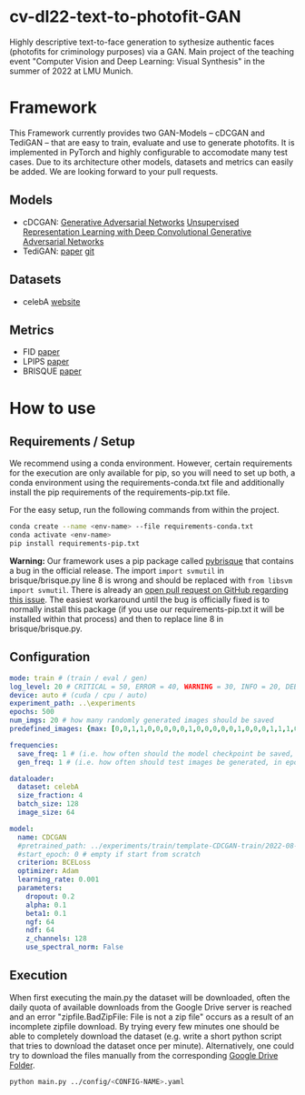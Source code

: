 # cv-dl22-text-to-photofit-GAN
Highly descriptive text-to-face generation to sythesize authentic faces (photofits for criminology purposes) via a GAN. Main project of the  teaching event "Computer Vision and Deep Learning: Visual Synthesis" in the summer of 2022 at LMU Munich.

# Framework
This Framework currently provides two GAN-Models – cDCGAN and TediGAN – that are easy to train, evaluate and use to generate photofits. It is implemented in PyTorch and highly configurable to accomodate many test cases. Due to its architecture other models, datasets and metrics can easily be added. We are looking forward to your pull requests.
## Models
- cDCGAN: [Generative Adversarial Networks](https://arxiv.org/abs/1406.2661) [Unsupervised Representation Learning with Deep Convolutional Generative Adversarial Networks](https://arxiv.org/abs/1511.06434)
- TediGAN: [paper](https://arxiv.org/abs/2012.03308) [git](https://github.com/IIGROUP/TediGAN)
## Datasets
- celebA [website](https://mmlab.ie.cuhk.edu.hk/projects/CelebA.html)
## Metrics
- FID [paper](https://proceedings.neurips.cc/paper/2017/hash/8a1d694707eb0fefe65871369074926d-Abstract.htm)
- LPIPS [paper](https://arxiv.org/abs/1801.03924)
- BRISQUE [paper](https://ieeexplore.ieee.org/document/6272356)
# How to use
## Requirements / Setup
We recommend using a conda environment.
However, certain requirements for the execution are only available for pip, so you will need to set up both, a conda
environment using the requirements-conda.txt file and additionally install the pip requirements of the
requirements-pip.txt file.

For the easy setup, run the following commands from within the project. 

```bash
conda create --name <env-name> --file requirements-conda.txt
conda activate <env-name>
pip install requirements-pip.txt
```

**Warning:** Our framework uses a pip package called [pybrisque](https://pypi.org/project/pybrisque/) that contains a bug in
the official release. The import `import svmutil` in brisque/brisque.py line 8 is wrong and should be replaced with
`from libsvm import svmutil`. There is already an
[open pull request on GitHub regarding this issue](https://github.com/bukalapak/pybrisque/pull/14).
The easiest workaround until the bug is officially fixed is to normally install this package
(if you use our requirements-pip.txt it will be installed within that process) and then to replace line 8 in
brisque/brisque.py.

## Configuration
```yaml
mode: train # (train / eval / gen)
log_level: 20 # CRITICAL = 50, ERROR = 40, WARNING = 30, INFO = 20, DEBUG = 10, NOTSET = 0
device: auto # (cuda / cpu / auto)
experiment_path: ..\experiments
epochs: 500
num_imgs: 20 # how many randomly generated images should be saved
predefined_images: {max: [0,0,1,1,0,0,0,0,0,1,0,0,0,0,0,1,0,0,0,1,1,1,0,0,1,0,1,0,0,0,0,1,0,0,0,0,0,0,0,1], daniel: [0,1,1,1,0,0,0,1,0,0,0,1,0,0,0,0,0,0,0,0,1,1,0,0,1,0,1,0,1,0,0,1,0,0,0,0,0,0,0,1]}

frequencies:
  save_freq: 1 # (i.e. how often should the model checkpoint be saved, in epochs)
  gen_freq: 1 # (i.e. how often should test images be generated, in epochs)

dataloader:
  dataset: celebA
  size_fraction: 4
  batch_size: 128
  image_size: 64

model:
  name: CDCGAN
  #pretrained_path: ../experiments/train/template-CDCGAN-train/2022-08-10-10-08-52 # empty if start from scratch
  #start_epoch: 0 # empty if start from scratch
  criterion: BCELoss
  optimizer: Adam
  learning_rate: 0.001
  parameters:
    dropout: 0.2
    alpha: 0.1
    beta1: 0.1
    ngf: 64
    ndf: 64
    z_channels: 128
    use_spectral_norm: False
```

## Execution
When first executing the main.py the dataset will be downloaded, often the daily quota of available downloads from the
Google Drive server is reached and an error "zipfile.BadZipFile: File is not a zip file" occurs as a result of an
incomplete zipfile download. By trying every few minutes one should be able to completely download the dataset
(e.g. write a short python script that tries to download the dataset once per minute).
Alternatively, one could try to download the files manually from the corresponding
[Google Drive Folder](https://drive.google.com/drive/folders/0B7EVK8r0v71pTUZsaXdaSnZBZzg?resourcekey=0-rJlzl934LzC-Xp28GeIBzQ).
```bash
python main.py ../config/<CONFIG-NAME>.yaml
```
